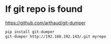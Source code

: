 # If git repo is found

https://github.com/arthaud/git-dumper
```bash
pip install git-dumper
git-dumper http://192.168.192.143/.git myrepo
```
